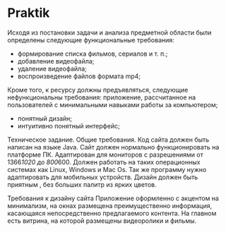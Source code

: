# Praktik
Исходя из постановки задачи и анализа предметной области были определены следующие функциональные требования:
- формирование списка фильмов, сериалов и т. п.;
- добавление видеофайла;
- удаление видеофайла;
- воспроизведение файлов формата mp4;

Кроме того, к ресурсу должны предъявляться, следующие нефункциональны требования:
приложение, рассчитанное на пользователей с минимальными навыками работы за компьютером;
- понятный дизайн;
- интуитивно понятный интерфейс;

Техническое задание.
Общие требования.
Код сайта должен быть написан на языке Java. Сайт должен нормально функционировать на платформе ПК. 
Адаптирован для мониторов с разрешениями от 1366*1020 до 800*600. 
Должен работать на таких операционных системах как Linux, Windows и Mac Os. Так же программу нужно адаптировать для мобильных устройств. 
Дизайн должен быть приятным , без больших палитр из ярких цветов.

Требования к дизайну сайта
Приложение оформленно с акцентом на минимализм, на окнах размещена преимущественно информация, касающаяся непосредственно предлагаемого контента. 
На главном есть витрина, на которой размещены видеоролики и фильмы.
